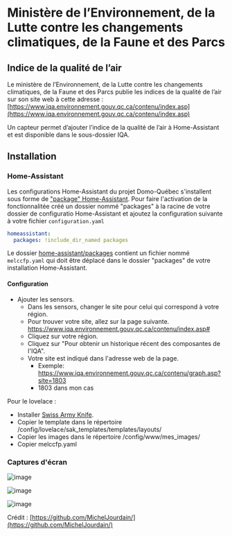 #  Ministère de l’Environnement, de la Lutte contre les changements climatiques, de la Faune et des Parcs

## Indice de la qualité de l’air

Le ministère de l’Environnement, de la Lutte contre les changements climatiques, de la Faune et des Parcs publie les indices de la qualité de l’air sur son site web à cette adresse : [https://www.iqa.environnement.gouv.qc.ca/contenu/index.asp](https://www.iqa.environnement.gouv.qc.ca/contenu/index.asp)

Un capteur permet d’ajouter l’indice de la qualité de l’air à Home-Assistant et est disponible dans le sous-dossier IQA.


## Installation

### Home-Assistant

Les configurations Home-Assistant du projet Domo-Québec s'installent sous forme de ["package" Home-Assistant](https://www.home-assistant.io/docs/configuration/packages/). Pour faire l'activation de la fonctionnalitée créé un dossier nommé "packages" à la racine de votre dossier de configuratio Home-Assistant et ajoutez la configuration suivante à votre fichier `configuration.yaml`

```yaml
homeassistant:
  packages: !include_dir_named packages
```



Le dossier [home-assistant/packages](home-assistant/packages) contient un fichier nommé `melccfp.yaml` qui doit être déplacé dans le dossier "packages" de votre installation Home-Assistant.

#### Configuration

- Ajouter les sensors.
  - Dans les sensors, changer le site pour celui qui correspond à votre région.
  - Pour trouver votre site, allez sur la page suivante. https://www.iqa.environnement.gouv.qc.ca/contenu/index.asp#
  - Cliquez sur votre région.
  - Cliquez sur "Pour obtenir un historique récent des composantes de l'IQA".
  - Votre site est indiqué dans l'adresse web de la page. 
    - Exemple: https://www.iqa.environnement.gouv.qc.ca/contenu/graph.asp?site=1803
    - 1803 dans mon cas

Pour le lovelace :

- Installer [Swiss Army Knife](https://swiss-army-knife-card-manual.amoebelabs.com/start/installation/).
- Copier le template dans le répertoire /config/lovelace/sak_templates/templates/layouts/
- Copier les images dans le répertoire /config/www/mes_images/
- Copier melccfp.yaml


### Captures d'écran

![image](https://github.com/MichelJourdain/domo-quebec/assets/83040228/389b4a72-d5eb-402a-af15-41df2f593f52)

![image](https://github.com/MichelJourdain/domo-quebec/assets/83040228/974c46be-c8e6-4ee0-ab52-f4e8d286800c)

![image](https://github.com/MichelJourdain/domo-quebec/assets/83040228/c5344fff-0b5e-44f2-8eba-c968e1f7185c)

Crédit : [https://github.com/MichelJourdain/](https://github.com/MichelJourdain/)
